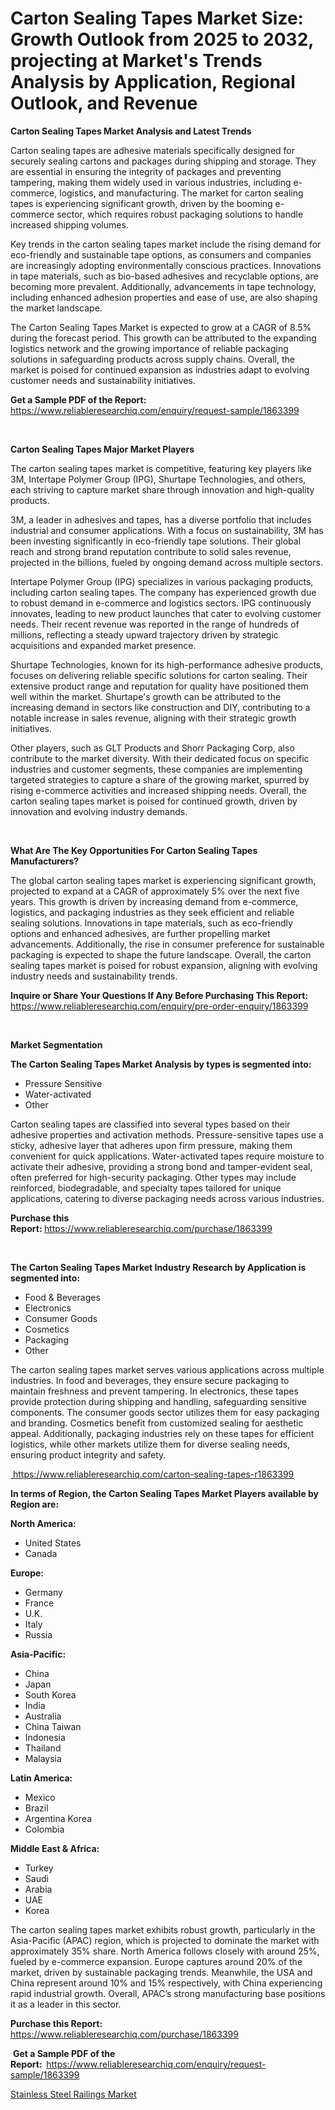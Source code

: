 <p><h1>Carton Sealing Tapes Market Size: Growth Outlook from 2025 to 2032, projecting at Market's Trends Analysis by Application, Regional Outlook, and Revenue</h1></p><p><strong>Carton Sealing Tapes Market Analysis and Latest Trends</strong></p>
<p><p>Carton sealing tapes are adhesive materials specifically designed for securely sealing cartons and packages during shipping and storage. They are essential in ensuring the integrity of packages and preventing tampering, making them widely used in various industries, including e-commerce, logistics, and manufacturing. The market for carton sealing tapes is experiencing significant growth, driven by the booming e-commerce sector, which requires robust packaging solutions to handle increased shipping volumes.</p><p>Key trends in the carton sealing tapes market include the rising demand for eco-friendly and sustainable tape options, as consumers and companies are increasingly adopting environmentally conscious practices. Innovations in tape materials, such as bio-based adhesives and recyclable options, are becoming more prevalent. Additionally, advancements in tape technology, including enhanced adhesion properties and ease of use, are also shaping the market landscape.</p><p>The Carton Sealing Tapes Market is expected to grow at a CAGR of 8.5% during the forecast period. This growth can be attributed to the expanding logistics network and the growing importance of reliable packaging solutions in safeguarding products across supply chains. Overall, the market is poised for continued expansion as industries adapt to evolving customer needs and sustainability initiatives.</p></p>
<p><strong>Get a Sample PDF of the Report:&nbsp;</strong> <a href="https://www.reliableresearchiq.com/enquiry/request-sample/1863399?utm_campaign=2843&utm_medium=2&utm_source=Github&utm_content=ia&utm_term=01042025&utm_id=carton-sealing-tapes">https://www.reliableresearchiq.com/enquiry/request-sample/1863399</a></p>
<p>&nbsp;</p>
<p><strong>Carton Sealing Tapes Major Market Players</strong></p>
<p><p>The carton sealing tapes market is competitive, featuring key players like 3M, Intertape Polymer Group (IPG), Shurtape Technologies, and others, each striving to capture market share through innovation and high-quality products.</p><p>3M, a leader in adhesives and tapes, has a diverse portfolio that includes industrial and consumer applications. With a focus on sustainability, 3M has been investing significantly in eco-friendly tape solutions. Their global reach and strong brand reputation contribute to solid sales revenue, projected in the billions, fueled by ongoing demand across multiple sectors.</p><p>Intertape Polymer Group (IPG) specializes in various packaging products, including carton sealing tapes. The company has experienced growth due to robust demand in e-commerce and logistics sectors. IPG continuously innovates, leading to new product launches that cater to evolving customer needs. Their recent revenue was reported in the range of hundreds of millions, reflecting a steady upward trajectory driven by strategic acquisitions and expanded market presence.</p><p>Shurtape Technologies, known for its high-performance adhesive products, focuses on delivering reliable specific solutions for carton sealing. Their extensive product range and reputation for quality have positioned them well within the market. Shurtape's growth can be attributed to the increasing demand in sectors like construction and DIY, contributing to a notable increase in sales revenue, aligning with their strategic growth initiatives.</p><p>Other players, such as GLT Products and Shorr Packaging Corp, also contribute to the market diversity. With their dedicated focus on specific industries and customer segments, these companies are implementing targeted strategies to capture a share of the growing market, spurred by rising e-commerce activities and increased shipping needs. Overall, the carton sealing tapes market is poised for continued growth, driven by innovation and evolving industry demands.</p></p>
<p>&nbsp;</p>
<p><strong>What Are The Key Opportunities For Carton Sealing Tapes Manufacturers?</strong></p>
<p><p>The global carton sealing tapes market is experiencing significant growth, projected to expand at a CAGR of approximately 5% over the next five years. This growth is driven by increasing demand from e-commerce, logistics, and packaging industries as they seek efficient and reliable sealing solutions. Innovations in tape materials, such as eco-friendly options and enhanced adhesives, are further propelling market advancements. Additionally, the rise in consumer preference for sustainable packaging is expected to shape the future landscape. Overall, the carton sealing tapes market is poised for robust expansion, aligning with evolving industry needs and sustainability trends.</p></p>
<p><strong>Inquire or Share Your Questions If Any Before Purchasing This Report:</strong> <a href="https://www.reliableresearchiq.com/enquiry/pre-order-enquiry/1863399?utm_campaign=2843&utm_medium=2&utm_source=Github&utm_content=ia&utm_term=01042025&utm_id=carton-sealing-tapes">https://www.reliableresearchiq.com/enquiry/pre-order-enquiry/1863399</a></p>
<p>&nbsp;</p>
<p><strong>Market Segmentation</strong></p>
<p><strong>The Carton Sealing Tapes Market Analysis by types is segmented into:</strong></p>
<p><ul><li>Pressure Sensitive</li><li>Water-activated</li><li>Other</li></ul></p>
<p><p>Carton sealing tapes are classified into several types based on their adhesive properties and activation methods. Pressure-sensitive tapes use a sticky, adhesive layer that adheres upon firm pressure, making them convenient for quick applications. Water-activated tapes require moisture to activate their adhesive, providing a strong bond and tamper-evident seal, often preferred for high-security packaging. Other types may include reinforced, biodegradable, and specialty tapes tailored for unique applications, catering to diverse packaging needs across various industries.</p></p>
<p><strong>Purchase this Report:&nbsp;</strong><a href="https://www.reliableresearchiq.com/purchase/1863399?utm_campaign=2843&utm_medium=2&utm_source=Github&utm_content=ia&utm_term=01042025&utm_id=carton-sealing-tapes">https://www.reliableresearchiq.com/purchase/1863399</a></p>
<p>&nbsp;</p>
<p><strong>The Carton Sealing Tapes Market Industry Research by Application is segmented into:</strong></p>
<p><ul><li>Food & Beverages</li><li>Electronics</li><li>Consumer Goods</li><li>Cosmetics</li><li>Packaging</li><li>Other</li></ul></p>
<p><p>The carton sealing tapes market serves various applications across multiple industries. In food and beverages, they ensure secure packaging to maintain freshness and prevent tampering. In electronics, these tapes provide protection during shipping and handling, safeguarding sensitive components. The consumer goods sector utilizes them for easy packaging and branding. Cosmetics benefit from customized sealing for aesthetic appeal. Additionally, packaging industries rely on these tapes for efficient logistics, while other markets utilize them for diverse sealing needs, ensuring product integrity and safety.</p></p>
<p><a href="https://www.reliableresearchiq.com/carton-sealing-tapes-r1863399?utm_campaign=2843&utm_medium=2&utm_source=Github&utm_content=ia&utm_term=01042025&utm_id=carton-sealing-tapes">&nbsp;https://www.reliableresearchiq.com/carton-sealing-tapes-r1863399</a></p>
<p><strong>In terms of Region, the Carton Sealing Tapes Market Players available by Region are:</strong></p>
<p>
    <p> <strong> North America: </strong>
        <ul>
            <li>United States</li>
            <li>Canada</li>
        </ul>
        </p> 
    <p> <strong> Europe: </strong>
        <ul>
            <li>Germany</li>
            <li>France</li>
            <li>U.K.</li>
            <li>Italy</li>
            <li>Russia</li>
        </ul>
        </p> 
    <p> <strong> Asia-Pacific: </strong>
        <ul>
            <li>China</li>
            <li>Japan</li>
            <li>South Korea</li>
            <li>India</li>
            <li>Australia</li>
            <li>China Taiwan</li>
            <li>Indonesia</li>
            <li>Thailand</li>
            <li>Malaysia</li>
        </ul>
        </p> 
    <p> <strong> Latin America: </strong>
        <ul>
            <li>Mexico</li>
            <li>Brazil</li>
            <li>Argentina Korea</li>
            <li>Colombia</li>
        </ul>
        </p> 
    <p> <strong> Middle East & Africa: </strong>
        <ul>
            <li>Turkey</li>
            <li>Saudi</li>
            <li>Arabia</li>
            <li>UAE</li>
            <li>Korea</li>
        </ul>
    </p>
    </p>
<p><p>The carton sealing tapes market exhibits robust growth, particularly in the Asia-Pacific (APAC) region, which is projected to dominate the market with approximately 35% share. North America follows closely with around 25%, fueled by e-commerce expansion. Europe captures around 20% of the market, driven by sustainable packaging trends. Meanwhile, the USA and China represent around 10% and 15% respectively, with China experiencing rapid industrial growth. Overall, APAC’s strong manufacturing base positions it as a leader in this sector.</p></p>
<p><strong>Purchase this Report: </strong><a href="https://www.reliableresearchiq.com/purchase/1863399?utm_campaign=2843&utm_medium=2&utm_source=Github&utm_content=ia&utm_term=01042025&utm_id=carton-sealing-tapes">https://www.reliableresearchiq.com/purchase/1863399</a></p>
<p>&nbsp;<strong>Get a Sample PDF of the Report:&nbsp;&nbsp;</strong><a href="https://www.reliableresearchiq.com/enquiry/request-sample/1863399?utm_campaign=2843&utm_medium=2&utm_source=Github&utm_content=ia&utm_term=01042025&utm_id=carton-sealing-tapes">https://www.reliableresearchiq.com/enquiry/request-sample/1863399</a></p>
<p><strong></strong></p>
<p><p><a href="https://github.com/bholdsfofie/Market-Research-Report-List-1/blob/main/stainless-steel-railings-market.md?utm_campaign=2843&utm_medium=2&utm_source=Github&utm_content=ia&utm_term=01042025&utm_id=carton-sealing-tapes">Stainless Steel Railings Market</a></p></p>